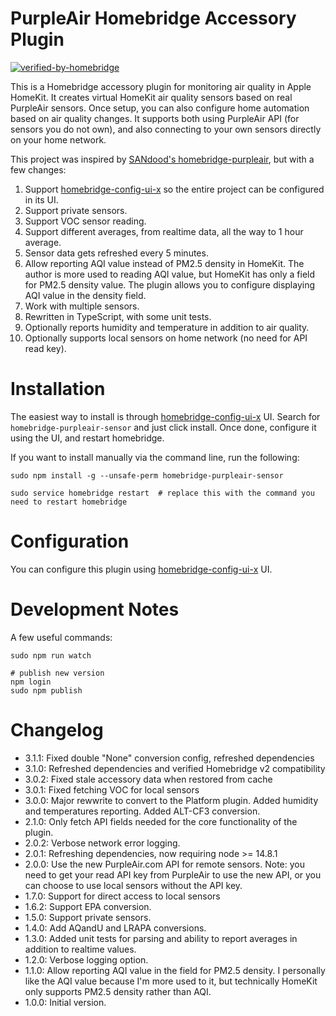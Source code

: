 # PurpleAir Homebridge Accessory Plugin

[![verified-by-homebridge](https://badgen.net/badge/homebridge/verified/purple)](https://github.com/homebridge/homebridge/wiki/Verified-Plugins)

This is a Homebridge accessory plugin for monitoring air quality in Apple HomeKit. It creates virtual HomeKit
air quality sensors based on real PurpleAir sensors. Once setup, you can also configure home automation
based on air quality changes. It supports both using PurpleAir API (for sensors you do not own),
and also connecting to your own sensors directly on your home network.

This project was inspired by [SANdood's homebridge-purpleair](https://github.com/SANdood/homebridge-purpleair),
but with a few changes:

1. Support [homebridge-config-ui-x](https://www.npmjs.com/package/homebridge-config-ui-x)
   so the entire project can be configured in its UI.
2. Support private sensors.
3. Support VOC sensor reading.
4. Support different averages, from realtime data, all the way to 1 hour average.
5. Sensor data gets refreshed every 5 minutes.
6. Allow reporting AQI value instead of PM2.5 density in HomeKit. The author is more used to reading AQI value,
   but HomeKit has only a field for PM2.5 density value. The plugin allows you to configure displaying AQI value
   in the density field.
7. Work with multiple sensors.
8. Rewritten in TypeScript, with some unit tests.
9. Optionally reports humidity and temperature in addition to air quality.
10. Optionally supports local sensors on home network (no need for API read key).


# Installation

The easiest way to install is through [homebridge-config-ui-x](https://www.npmjs.com/package/homebridge-config-ui-x) UI.
Search for `homebridge-purpleair-sensor` and just click install. Once done, configure it using the UI, and restart homebridge.

If you want to install manually via the command line, run the following:

```
sudo npm install -g --unsafe-perm homebridge-purpleair-sensor

sudo service homebridge restart  # replace this with the command you need to restart homebridge
```


# Configuration

You can configure this plugin using [homebridge-config-ui-x](https://www.npmjs.com/package/homebridge-config-ui-x) UI.


# Development Notes

A few useful commands:

```
sudo npm run watch

# publish new version
npm login
sudo npm publish
```


# Changelog
- 3.1.1: Fixed double "None" conversion config, refreshed dependencies
- 3.1.0: Refreshed dependencies and verified Homebridge v2 compatibility
- 3.0.2: Fixed stale accessory data when restored from cache
- 3.0.1: Fixed fetching VOC for local sensors
- 3.0.0: Major rewwrite to convert to the Platform plugin. Added humidity and temperatures reporting. Added ALT-CF3 conversion.
- 2.1.0: Only fetch API fields needed for the core functionality of the plugin.
- 2.0.2: Verbose network error logging.
- 2.0.1: Refreshing dependencies, now requiring node >= 14.8.1
- 2.0.0: Use the new PurpleAir.com API for remote sensors. Note: you need to get your read API key from PurpleAir to use the new API, or you can choose to use local sensors without the API key.
- 1.7.0: Support for direct access to local sensors
- 1.6.2: Support EPA conversion.
- 1.5.0: Support private sensors.
- 1.4.0: Add AQandU and LRAPA conversions.
- 1.3.0: Added unit tests for parsing and ability to report averages in addition to realtime values.
- 1.2.0: Verbose logging option.
- 1.1.0: Allow reporting AQI value in the field for PM2.5 density. I personally like the AQI value because I'm more used to it, but technically HomeKit only supports PM2.5 density rather than AQI.
- 1.0.0: Initial version.
